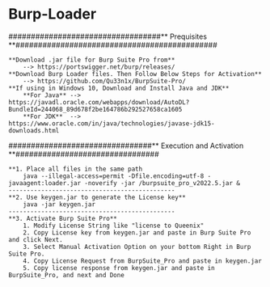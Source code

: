 # Burp-Loader
##################################** Prequisites **#############################################

	**Download .jar file for Burp Suite Pro from**
		--> https://portswigger.net/burp/releases/
	**Download Burp Loader files. Then Follow Below Steps for Activation**
		--> https://github.com/Qu33n1x/BurpSuite-Pro/
	**If using in Windows 10, Download and Install Java and JDK**
		**For Java** --> https://javadl.oracle.com/webapps/download/AutoDL?BundleId=244068_89d678f2be164786b292527658ca1605
		**For JDK**  --> https://www.oracle.com/in/java/technologies/javase-jdk15-downloads.html

################################** Execution and Activation **################################
	
	**1. Place all files in the same path
		java --illegal-access=permit -Dfile.encoding=utf-8 -javaagent:loader.jar -noverify -jar /burpsuite_pro_v2022.5.jar &
	----------------------------------------------
	**2. Use keygen.jar to generate the License key**
		java -jar keygen.jar
	----------------------------------------------
	**3. Activate Burp Suite Pro**
		1. Modify License String like "license to Queenix"
		2. Copy License key from keygen.jar and paste in Burp Suite Pro and click Next.
		3. Select Manual Activation Option on your bottom Right in Burp Suite Pro.
		4. Copy License Request from BurpSuite_Pro and paste in keygen.jar
		5. Copy license response from keygen.jar and paste in BurpSuite_Pro, and next and Done
